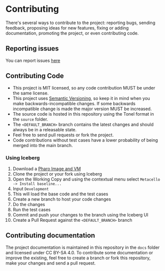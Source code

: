# Contributing

There's several ways to contribute to the project: reporting bugs, sending
feedback, proposing ideas for new features, fixing or adding documentation,
promoting the project, or even contributing code.

## Reporting issues

You can report issues [here](https://github.com/<OWNER>/<REPO_NAME>/issues/new)

## Contributing Code

- This project is MIT licensed, so any code contribution MUST be under the same license.
- This project uses [Semantic Versioning](http://semver.org/), so keep it in
 mind when you make backwards-incompatible changes. If some backwards
 incompatible change is made the major version MUST be increased.
- The source code is hosted in this repository using the Tonel format in
 the `source` folder.
- The `<DEFAULT_BRANCH>` branch contains the latest changes and should always
 be in a releasable state.
- Feel free to send pull requests or fork the project.
- Code contributions without test cases have a lower probability of being merged
 into the main branch.

### Using Iceberg

1. Download a [Pharo Image and VM](https://get.pharo.org/64)
2. Clone the project or your fork using Iceberg
3. Open the Working Copy and using the contextual menu select
 `Metacello -> Install baseline...`
4. Input `Development`
5. This will load the base code and the test cases
6. Create a new branch to host your code changes
7. Do the changes
8. Run the test cases
9. Commit and push your changes to the branch using the Iceberg UI
10. Create a Pull Request against the `<DEFAULT_BRANCH>` branch

## Contributing documentation

The project documentation is maintained in this repository in the `docs` folder
 and licensed under CC BY-SA 4.0. To contribute some documentation or improve the
 existing, feel free to create a branch or fork this repository, make your
 changes and send a pull request.

